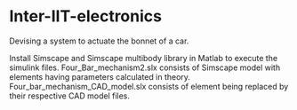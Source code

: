 # Inter-IIT-electronics
Devising a system to actuate the bonnet of a car.

Install Simscape and Simscape multibody library in Matlab to execute the simulink files.
Four_Bar_mechanism2.slx consists of Simscape model with elements having parameters calculated in theory.
Four_bar_mechanism_CAD_model.slx consists of element being replaced by their respective CAD model files.


